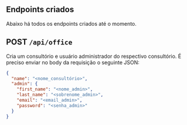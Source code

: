 ## Endpoints criados

Abaixo há todos os endpoints criados até o momento.

## POST ```/api/office```
Cria um consultório e usuário administrador do respectivo consultório. É preciso enviar no body da requisição o seguinte JSON:

```json
{
  "name": "<nome_consultório>",
  "admin": {
    "first_name": "<nome_admin>",
    "last_name": "<sobrenome_admin>",
    "email": "<email_admin>",
    "password": "<senha_admin>"
  }
}
```

